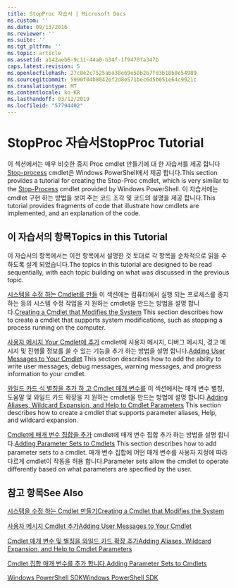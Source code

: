 ```yaml
---
title: StopProc 자습서 | Microsoft Docs
ms.custom: ''
ms.date: 09/13/2016
ms.reviewer: ''
ms.suite: ''
ms.tgt_pltfrm: ''
ms.topic: article
ms.assetid: a142aeb6-9c11-44a0-b34f-1f9470fa347b
caps.latest.revision: 5
ms.openlocfilehash: 27c8e2c7525aba38e69e50b2b7fd3b18b8e54989
ms.sourcegitcommit: 5990f04b8042ef2d8e571bec6d5b051e64c9921c
ms.translationtype: MT
ms.contentlocale: ko-KR
ms.lasthandoff: 03/12/2019
ms.locfileid: "57794402"
---
```

# <a name="stopproc-tutorial"></a><span data-ttu-id="7abfb-102">StopProc 자습서</span><span class="sxs-lookup"><span data-stu-id="7abfb-102">StopProc Tutorial</span></span>

<span data-ttu-id="7abfb-103">이 섹션에서는 매우 비슷한 중지 Proc cmdlet 만들기에 대 한 자습서를 제공 합니다 [Stop-process](/powershell/module/Microsoft.PowerShell.Management/Stop-Process) cmdlet은 Windows PowerShell에서 제공 합니다.</span><span class="sxs-lookup"><span data-stu-id="7abfb-103">This section provides a tutorial for creating the Stop-Proc cmdlet, which is very similar to the [Stop-Process](/powershell/module/Microsoft.PowerShell.Management/Stop-Process) cmdlet provided by Windows PowerShell.</span></span> <span data-ttu-id="7abfb-104">이 자습서에는 cmdlet 구현 하는 방법을 보여 주는 코드 조각 및 코드의 설명을 제공 합니다.</span><span class="sxs-lookup"><span data-stu-id="7abfb-104">This tutorial provides fragments of code that illustrate how cmdlets are implemented, and an explanation of the code.</span></span>

## <a name="topics-in-this-tutorial"></a><span data-ttu-id="7abfb-105">이 자습서의 항목</span><span class="sxs-lookup"><span data-stu-id="7abfb-105">Topics in this Tutorial</span></span>

<span data-ttu-id="7abfb-106">이 자습서의 항목에서는 이전 항목에서 설명한 것 토대로 각 항목을 순차적으로 읽을 수 하도록 설계 되었습니다.</span><span class="sxs-lookup"><span data-stu-id="7abfb-106">The topics in this tutorial are designed to be read sequentially, with each topic building on what was discussed in the previous topic.</span></span>

<span data-ttu-id="7abfb-107">[시스템을 수정 하는 Cmdlet를 만들](./creating-a-cmdlet-that-modifies-the-system.md) 이 섹션에는 컴퓨터에서 실행 되는 프로세스를 중지 하는 등의 시스템 수정 작업을 지 원하는 cmdlet을 만드는 방법을 설명 합니다.</span><span class="sxs-lookup"><span data-stu-id="7abfb-107">[Creating a Cmdlet that Modifies the System](./creating-a-cmdlet-that-modifies-the-system.md) This section describes how to create a cmdlet that supports system modifications, such as stopping a process running on the computer.</span></span>

<span data-ttu-id="7abfb-108">[사용자 메시지 Your Cmdlet에 추가](./adding-user-messages-to-your-cmdlet.md) cmdlet에 사용자 메시지, 디버그 메시지, 경고 메시지 및 진행률 정보를 쓸 수 있는 기능을 추가 하는 방법을 설명 합니다.</span><span class="sxs-lookup"><span data-stu-id="7abfb-108">[Adding User Messages to Your Cmdlet](./adding-user-messages-to-your-cmdlet.md) This section describes how to add the ability to write user messages, debug messages, warning messages, and progress information to your cmdlet.</span></span>

<span data-ttu-id="7abfb-109">[와일드 카드 식 별칭을 추가 하 고 Cmdlet 매개 변수를](./adding-aliases-wildcard-expansion-and-help-to-cmdlet-parameters.md) 이 섹션에서는 매개 변수 별칭, 도움말 및 와일드 카드 확장을 지 원하는 cmdlet을 만드는 방법에 설명 합니다.</span><span class="sxs-lookup"><span data-stu-id="7abfb-109">[Adding Aliases, Wildcard Expansion, and Help to Cmdlet Parameters](./adding-aliases-wildcard-expansion-and-help-to-cmdlet-parameters.md) This section describes how to create a cmdlet that supports parameter aliases, Help, and wildcard expansion.</span></span>

<span data-ttu-id="7abfb-110">[Cmdlet에 매개 변수 집합을 추가](./adding-parameter-sets-to-a-cmdlet.md) cmdlet에 매개 변수 집합 추가 하는 방법을 설명 합니다.</span><span class="sxs-lookup"><span data-stu-id="7abfb-110">[Adding Parameter Sets to Cmdlets](./adding-parameter-sets-to-a-cmdlet.md) This section describes how to add parameter sets to a cmdlet.</span></span> <span data-ttu-id="7abfb-111">매개 변수 집합에 어떤 매개 변수를 사용자 지정에 따라 다르게 cmdlet이 작동을 허용 합니다.</span><span class="sxs-lookup"><span data-stu-id="7abfb-111">Parameter sets allow the cmdlet to operate differently based on what parameters are specified by the user.</span></span>

## <a name="see-also"></a><span data-ttu-id="7abfb-112">참고 항목</span><span class="sxs-lookup"><span data-stu-id="7abfb-112">See Also</span></span>

[<span data-ttu-id="7abfb-113">시스템을 수정 하는 Cmdlet 만들기</span><span class="sxs-lookup"><span data-stu-id="7abfb-113">Creating a Cmdlet that Modifies the System</span></span>](./creating-a-cmdlet-that-modifies-the-system.md)

[<span data-ttu-id="7abfb-114">사용자 메시지 Cmdlet 추가</span><span class="sxs-lookup"><span data-stu-id="7abfb-114">Adding User Messages to Your Cmdlet</span></span>](./adding-user-messages-to-your-cmdlet.md)

[<span data-ttu-id="7abfb-115">Cmdlet 매개 변수 및 별칭을 와일드 카드 확장 추가</span><span class="sxs-lookup"><span data-stu-id="7abfb-115">Adding Aliases, Wildcard Expansion, and Help to Cmdlet Parameters</span></span>](./adding-aliases-wildcard-expansion-and-help-to-cmdlet-parameters.md)

[<span data-ttu-id="7abfb-116">Cmdlet 집합 매개 변수를 추가 합니다.</span><span class="sxs-lookup"><span data-stu-id="7abfb-116">Adding Parameter Sets to Cmdlets</span></span>](./adding-parameter-sets-to-a-cmdlet.md)

[<span data-ttu-id="7abfb-117">Windows PowerShell SDK</span><span class="sxs-lookup"><span data-stu-id="7abfb-117">Windows PowerShell SDK</span></span>](../windows-powershell-reference.md)

